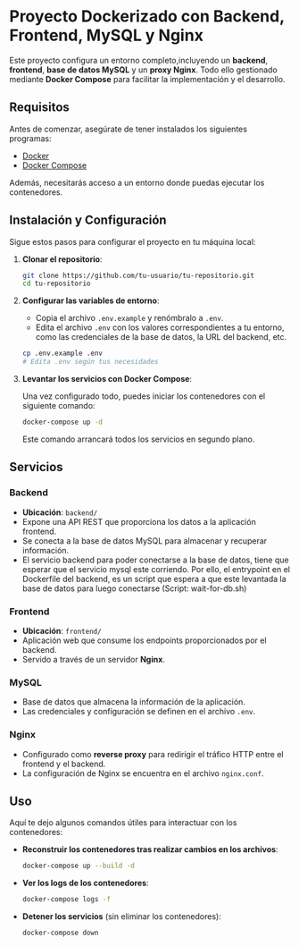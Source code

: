# Proyecto Dockerizado con Backend, Frontend, MySQL y Nginx

Este proyecto configura un entorno completo,incluyendo un **backend**, **frontend**, **base de datos MySQL** y un **proxy Nginx**. Todo ello gestionado mediante **Docker Compose** para facilitar la implementación y el desarrollo.

## Requisitos

Antes de comenzar, asegúrate de tener instalados los siguientes programas:

- [Docker](https://www.docker.com/get-started)
- [Docker Compose](https://docs.docker.com/compose/install/)

Además, necesitarás acceso a un entorno donde puedas ejecutar los contenedores.

## Instalación y Configuración

Sigue estos pasos para configurar el proyecto en tu máquina local:

1. **Clonar el repositorio**:

   ```bash
   git clone https://github.com/tu-usuario/tu-repositorio.git
   cd tu-repositorio
   ```

2. **Configurar las variables de entorno**:

   - Copia el archivo `.env.example` y renómbralo a `.env`.
   - Edita el archivo `.env` con los valores correspondientes a tu entorno, como las credenciales de la base de datos, la URL del backend, etc.

   ```bash
   cp .env.example .env
   # Edita .env según tus necesidades
   ```

3. **Levantar los servicios con Docker Compose**:

   Una vez configurado todo, puedes iniciar los contenedores con el siguiente comando:

   ```bash
   docker-compose up -d
   ```

   Este comando arrancará todos los servicios en segundo plano.

## Servicios

### Backend

- **Ubicación**: `backend/`
- Expone una API REST que proporciona los datos a la aplicación frontend.
- Se conecta a la base de datos MySQL para almacenar y recuperar información.
- El servicio backend para poder conectarse a la base de datos, tiene que esperar que el servicio mysql este corriendo. Por ello, el entrypoint en el Dockerfile del backend, es un script que espera a que este levantada la base de datos para luego conectarse (Script: wait-for-db.sh)

### Frontend

- **Ubicación**: `frontend/`
- Aplicación web que consume los endpoints proporcionados por el backend.
- Servido a través de un servidor **Nginx**.

### MySQL

- Base de datos que almacena la información de la aplicación.
- Las credenciales y configuración se definen en el archivo `.env`.

### Nginx

- Configurado como **reverse proxy** para redirigir el tráfico HTTP entre el frontend y el backend.
- La configuración de Nginx se encuentra en el archivo `nginx.conf`.

## Uso

Aquí te dejo algunos comandos útiles para interactuar con los contenedores:

- **Reconstruir los contenedores tras realizar cambios en los archivos**:

  ```bash
  docker-compose up --build -d
  ```

- **Ver los logs de los contenedores**:

  ```bash
  docker-compose logs -f
  ```

- **Detener los servicios** (sin eliminar los contenedores):

  ```bash
  docker-compose down
  ```
